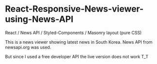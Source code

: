 # React-Responsive-News-viewer-using-News-API
React / News API / Styled-Components / Masonry layout (pure CSS)

This is a news viewer showing latest news in South Korea.
News API from newsapi.org was used.

But since I used a free developer API the live version does not work T_T
